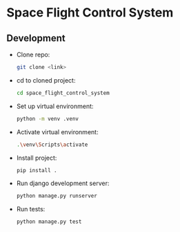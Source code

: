 # Space Flight Control System
## Development
- Clone repo:
  ```bash
  git clone <link>
  ```
- cd to cloned project:
  ```bash
  cd space_flight_control_system
  ```
- Set up virtual environment:
  ```bash
  python -m venv .venv
  ```
- Activate virtual environment:
  ```bash
  .\venv\Scripts\activate
  ```
- Install project:
  ```bash
  pip install .
  ```
- Run django development server:
  ```bash
  python manage.py runserver
  ```
- Run tests:
  ```bash
  python manage.py test
  ```